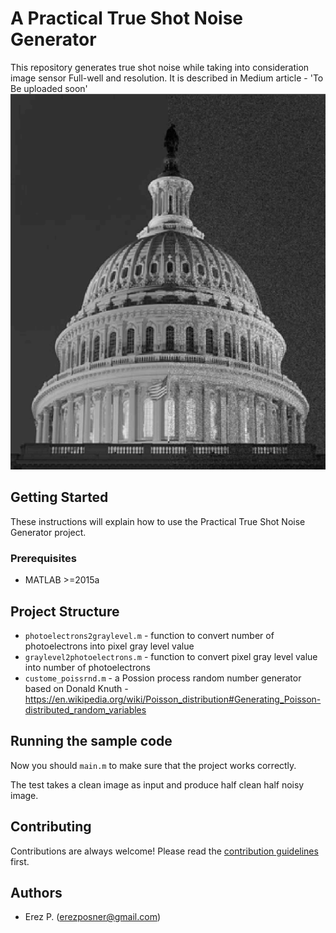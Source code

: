 
# A Practical True Shot Noise Generator
This repository generates true shot noise while taking into consideration image sensor Full-well and resolution. 
It is described in Medium article - 'To Be uploaded soon'
![FDFE](noisy_image.png)

## Getting Started
These instructions will explain how to use the Practical True Shot Noise Generator project.

### Prerequisites
* MATLAB >=2015a


## Project Structure

* ```photoelectrons2graylevel.m``` - function to convert number of photoelectrons into pixel gray level value
* ```graylevel2photoelectrons.m``` - function to convert pixel gray level value into number of photoelectrons  
* ```custome_poissrnd.m``` - a Possion process random number generator based on  Donald Knuth - https://en.wikipedia.org/wiki/Poisson_distribution#Generating_Poisson-distributed_random_variables

    
## Running the sample code


Now you should ```main.m``` to make sure that the project works correctly.

The test takes a clean image as input and produce half clean half noisy image.

## Contributing

Contributions are always welcome! Please read the [contribution guidelines](contributing.md) first.
## Authors

* Erez P.  (erezposner@gmail.com)

